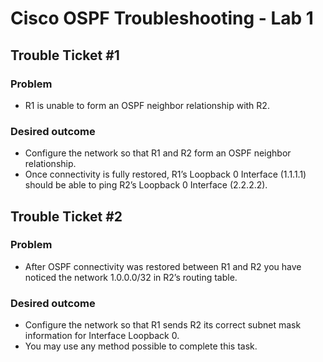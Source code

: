 # Cisco OSPF Troubleshooting - Lab 1

## Trouble Ticket #1

### Problem
- R1 is unable to form an OSPF neighbor relationship with R2.

### Desired outcome
- Configure the network so that R1 and R2 form an OSPF neighbor relationship.
- Once connectivity is fully restored, R1’s Loopback 0 Interface (1.1.1.1) should be able to ping R2’s Loopback 0 Interface (2.2.2.2).

## Trouble Ticket #2

### Problem
- After OSPF connectivity was restored between R1 and R2 you have noticed the network 1.0.0.0/32 in R2’s routing table.

### Desired outcome
- Configure the network so that R1 sends R2 its correct subnet mask information for Interface Loopback 0.
- You may use any method possible to complete this task.
